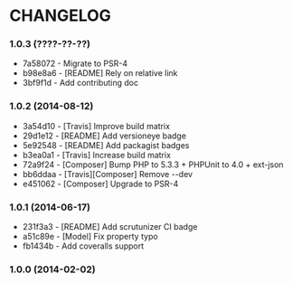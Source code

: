 # CHANGELOG

### 1.0.3 (????-??-??)

 * 7a58072 - Migrate to PSR-4
 * b98e8a6 - [README] Rely on relative link
 * 3bf9f1d - Add contributing doc

### 1.0.2 (2014-08-12)

 * 3a54d10 - [Travis] Improve build matrix
 * 29d1e12 - [README] Add versioneye badge
 * 5e92548 - [README] Add packagist badges
 * b3ea0a1 - [Travis] Increase build matrix
 * 72a9f24 - [Composer] Bump PHP to 5.3.3 + PHPUnit to 4.0 + ext-json
 * bb6ddaa - [Travis][Composer] Remove --dev
 * e451062 - [Composer] Upgrade to PSR-4

### 1.0.1 (2014-06-17)

 * 231f3a3 - [README] Add scrutunizer CI badge
 * a51c89e - [Model] Fix property typo
 * fb1434b - Add coveralls support

### 1.0.0 (2014-02-02)
